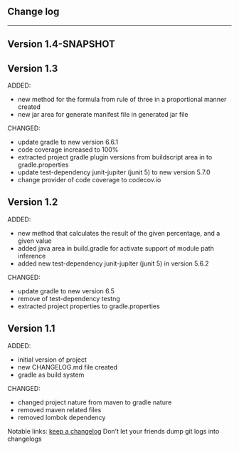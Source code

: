 ## Change log
----------------------

Version 1.4-SNAPSHOT
-------------

Version 1.3
-------------

ADDED: 

- new method for the formula from rule of three in a proportional manner created
- new jar area for generate manifest file in generated jar file

CHANGED:

- update gradle to new version 6.6.1
- code coverage increased to 100%
- extracted project gradle plugin versions from buildscript area in to gradle.properties
- update test-dependency junit-jupiter (junit 5) to new version 5.7.0
- change provider of code coverage to codecov.io

Version 1.2
-------------

ADDED: 

- new method that calculates the result of the given percentage, and a given value 
- added java area in build.gradle for activate support of module path inference
- added new test-dependency junit-jupiter (junit 5) in version 5.6.2

CHANGED:

- update gradle to new version 6.5
- remove of test-dependency testng 
- extracted project properties to gradle.properties

Version 1.1
-------------

ADDED: 

- initial version of project
- new CHANGELOG.md file created
- gradle as build system

CHANGED:

- changed project nature from maven to gradle nature
- removed maven related files
- removed lombok dependency

Notable links:
[keep a changelog](http://keepachangelog.com/en/1.0.0/) Don’t let your friends dump git logs into changelogs

